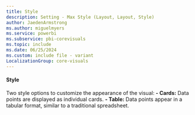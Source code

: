 ```yaml
---
title: Style
description: Setting - Max Style (Layout, Layout, Style)
author: JaedenArmstrong
ms.author: miguelmyers
ms.service: powerbi
ms.subservice: pbi-corevisuals
ms.topic: include
ms.date: 06/25/2024
ms.custom: include file - variant
LocalizationGroup: core-visuals
---
```

#### Style

Two style options to customize the appearance of the visual:
**- Cards:** Data points are displayed as individual cards.
**- Table:** Data points appear in a tabular format, similar to a traditional spreadsheet.
